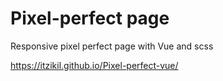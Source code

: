 # Pixel-perfect page

Responsive pixel perfect page with Vue and scss

https://itzikil.github.io/Pixel-perfect-vue/
